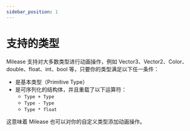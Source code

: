 ```yaml
---
sidebar_position: 1
---
```


# 支持的类型

Milease 支持对大多数类型进行动画操作，例如 Vector3、Vector2、Color、double、float、int、bool 等，只要你的类型满足以下任一条件：

- 是基本类型（Primitive Type）
- 是可序列化的结构体，并且重载了以下运算符：
  - `Type + Type`
  - `Type - Type`
  - `Type * float`

这意味着 Milease 也可以对你的自定义类型添加动画操作。
